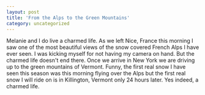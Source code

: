 ```yaml
---
layout: post
title: 'From the Alps to the Green Mountains'
category: uncategorized
---
```


Melanie and I do live a charmed life.  As we left Nice, France this morning I saw one of the most beautiful views of the snow covered French Alps I have ever seen.  I was kicking myself for not having my camera on hand.  But the charmed life doesn't end there.  Once we arrive in New York we are driving up to the green mountains of Vermont.  Funny, the first real snow I have seen this season was this morning flying over the Alps but the first real snow I will ride on is in Killington, Vermont only 24 hours later.  Yes indeed, a charmed life.

